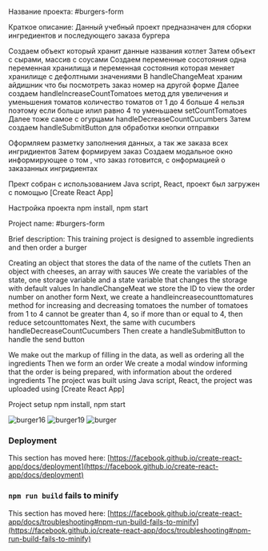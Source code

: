 Название проекта:
#burgers-form

Краткое описание:
Данный учебный проект предназначен для сборки ингредиентов и последующего заказа бургера 

Создаем объект который хранит данные названия котлет 
Затем объект с сырами,  массив с соусами 
Создаем переменные сосотояния одна переменная хранилища и переменная состояния которая меняет хранилище с дефолтными значениями
В  handleChangeMeat храним айдишник что бы посмотреть заказ номер на другой форме
Далее создаем handleIncreaseCountTomatoes  метод для увеличения и уменьшения томатов
количество томатов от 1 до 4  больше 4 нельзя поэтому если больше илил равно 4 то уменьшаем setCountTomatoes
Далее тоже самое с огурцами handleDecreaseCountCucumbers
Затем создаем handleSubmitButton для обработки кнопки отправки 

Оформляем разметку заполнения данных, а так же заказа всех ингридиентов 
Затем формируем заказ 
Создаем модальное окно информирующее о том , что заказ готовится, с онформацией о заказанных ингридиентах 

Прект собран с использованием Java script, React, проект был загружен с помощью [Create React App]

Настройка проекта npm install, npm start 

Project name:
#burgers-form

Brief description:
This training project is designed to assemble ingredients and then order a burger 

Creating an object that stores the data of the name of the cutlets 
Then an object with cheeses, an array with sauces 
We create the variables of the state, one storage variable and a state variable that changes the storage with default values
In handleChangeMeat we store the ID to view the order number on another form
Next, we create a handleincreasecounttomatures method for increasing and decreasing tomatoes
the number of tomatoes from 1 to 4 cannot be greater than 4, so if more than or equal to 4, then reduce setcounttomates
Next, the same with cucumbers handleDecreaseCountCucumbers
Then create a handleSubmitButton to handle the send button 

We make out the markup of filling in the data, as well as ordering all the ingredients 
Then we form an order 
We create a modal window informing that the order is being prepared, with information about the ordered ingredients 
The project was built using Java script, React, the project was uploaded using [Create React App]

Project setup npm install, npm start


![burger16](https://github.com/kark4rasev/burgers-form/assets/91518057/e55489d4-96b0-4f24-9d39-a23bc428dad9)
![burger19](https://github.com/kark4rasev/burgers-form/assets/91518057/191f9888-85ca-430d-95e8-f0180cd015a0)
![burger](https://github.com/kark4rasev/burgers-form/assets/91518057/c6fa5f21-5c9e-4269-a2f1-18e22397c616)



### Deployment

This section has moved here: [https://facebook.github.io/create-react-app/docs/deployment](https://facebook.github.io/create-react-app/docs/deployment)

### `npm run build` fails to minify

This section has moved here: [https://facebook.github.io/create-react-app/docs/troubleshooting#npm-run-build-fails-to-minify](https://facebook.github.io/create-react-app/docs/troubleshooting#npm-run-build-fails-to-minify)
